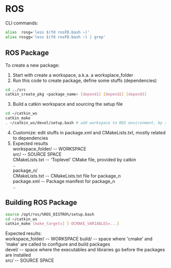 # ROS
CLI commands:
```bash
alias  rosg='less $(fd rosFD.bash ~)'
alias rosgg='less $(fd rosFD.bash ~) | grep'
```

## ROS Package
To create a new package:
1. Start with create a workspace, a.k.a. a worksplace_folder
2. Run this code to create package, define some stuffs (dependencies)
```bash
cd ../src
catkin_create_pkg <package_name> [depend1] [depend2] [depend3]
```
3. Build a catkin workspace and sourcing the setup file
```bash
cd ~/catkin_ws
catkin_make
. ~/catkin_ws/devel/setup.bash # add workspace to ROS environment, by sourcing the setup file
```
4. Customize: edit stuffs in package.xml and CMakeLists.txt, mostly related to dependencies
5. Expected results  
workspace_folder/        -- WORKSPACE  
  src/                   -- SOURCE SPACE  
    CMakeLists.txt       -- 'Toplevel' CMake file, provided by catkin  
    ..  
    package_n/  
      CMakeLists.txt     -- CMakeLists.txt file for package_n  
      package.xml        -- Package manifest for package_n  
    ..  

## Building ROS Package
```bash
source /opt/ros/%ROS_DISTRO%/setup.bash
cd ~/catkin_ws
catkin_make [make_targets] [-DCMAKE_VARIABLES=...]
```
Expected results:  
workspace_folder/   -- WORKSPACE
  build/            -- space where 'cmake' and 'make' are called to configure and build packages  
  devel/            -- space where the executables and libraries go before the packages are installed  
  src/              -- SOURCE SPACE
